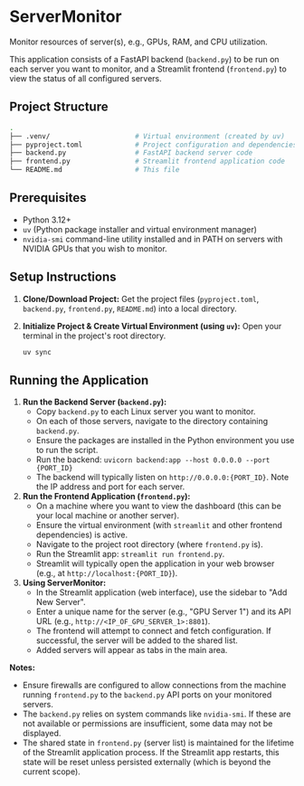 # ServerMonitor

Monitor resources of server(s), e.g., GPUs, RAM, and CPU utilization.

This application consists of a FastAPI backend (`backend.py`) to be run on each server you want to monitor, and a Streamlit frontend (`frontend.py`) to view the status of all configured servers.

## Project Structure
```bash
.
├── .venv/                     # Virtual environment (created by uv)
├── pyproject.toml             # Project configuration and dependencies
├── backend.py                 # FastAPI backend server code
├── frontend.py                # Streamlit frontend application code
└── README.md                  # This file
```

## Prerequisites

-   Python 3.12+
-   `uv` (Python package installer and virtual environment manager)
-   `nvidia-smi` command-line utility installed and in PATH on servers with NVIDIA GPUs that you wish to monitor.

## Setup Instructions

1.  **Clone/Download Project:**
    Get the project files (`pyproject.toml`, `backend.py`, `frontend.py`, `README.md`) into a local directory.

2.  **Initialize Project & Create Virtual Environment (using `uv`):**
    Open your terminal in the project's root directory.
    ```bash
    uv sync
    ```
## Running the Application

1.  **Run the Backend Server (`backend.py`):**
    -   Copy `backend.py` to each Linux server you want to monitor.
    -   On each of those servers, navigate to the directory containing `backend.py`.
    -   Ensure the packages are installed in the Python environment you use to run the script.
    -   Run the backend: `uvicorn backend:app --host 0.0.0.0 --port {PORT_ID}`
    -   The backend will typically listen on `http://0.0.0.0:{PORT_ID}`. Note the IP address and port for each server.
2.  **Run the Frontend Application (`frontend.py`):**
    -   On a machine where you want to view the dashboard (this can be your local machine or another server).
    -   Ensure the virtual environment (with `streamlit` and other frontend dependencies) is active.
    -   Navigate to the project root directory (where `frontend.py` is).
    -   Run the Streamlit app: `streamlit run frontend.py`.
    -   Streamlit will typically open the application in your web browser (e.g., at `http://localhost:{PORT_ID}`).
3.  **Using ServerMonitor:**
    -   In the Streamlit application (web interface), use the sidebar to "Add New Server".
    -   Enter a unique name for the server (e.g., "GPU Server 1") and its API URL (e.g., `http://<IP_OF_GPU_SERVER_1>:8801`).
    -   The frontend will attempt to connect and fetch configuration. If successful, the server will be added to the shared list.
    -   Added servers will appear as tabs in the main area.

**Notes:**
-   Ensure firewalls are configured to allow connections from the machine running `frontend.py` to the `backend.py` API ports on your monitored servers.
-   The `backend.py` relies on system commands like `nvidia-smi`. If these are not available or permissions are insufficient, some data may not be displayed.
-   The shared state in `frontend.py` (server list) is maintained for the lifetime of the Streamlit application process. If the Streamlit app restarts, this state will be reset unless persisted externally (which is beyond the current scope).
